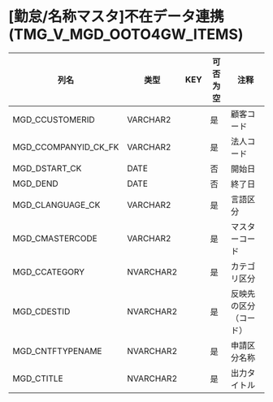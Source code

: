# [勤怠/名称マスタ]不在データ連携(TMG_V_MGD_OOTO4GW_ITEMS)
| 列名   | 类型   | KEY  | 可否为空 | 注释   |
| ---- | ---- | ---- | ---- | ---- |
|MGD_CCUSTOMERID|VARCHAR2||是|顧客コード|
|MGD_CCOMPANYID_CK_FK|VARCHAR2||是|法人コード|
|MGD_DSTART_CK|DATE||否|開始日|
|MGD_DEND|DATE||否|終了日|
|MGD_CLANGUAGE_CK|VARCHAR2||是|言語区分|
|MGD_CMASTERCODE|VARCHAR2||是|マスターコード|
|MGD_CCATEGORY|NVARCHAR2||是|カテゴリ区分|
|MGD_CDESTID|NVARCHAR2||是|反映先の区分（コード）|
|MGD_CNTFTYPENAME|NVARCHAR2||是|申請区分名称|
|MGD_CTITLE|NVARCHAR2||是|出力タイトル|
